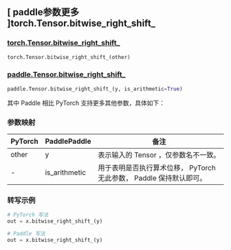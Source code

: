 ## [ paddle参数更多 ]torch.Tensor.bitwise_right_shift_

### [torch.Tensor.bitwise_right_shift_](https://pytorch.org/docs/stable/generated/torch.Tensor.bitwise_right_shift_.html#torch-tensor-bitwise-right-shift)

```python
torch.Tensor.bitwise_right_shift_(other)
```

### [paddle.Tensor.bitwise_right_shift_]()

```python
paddle.Tensor.bitwise_right_shift_(y, is_arithmetic=True)
```

其中 Paddle 相比 PyTorch 支持更多其他参数，具体如下：

### 参数映射

| PyTorch | PaddlePaddle  | 备注                                                                |
| ------- | ------------- | ------------------------------------------------------------------- |
| other   | y             | 表示输入的 Tensor ，仅参数名不一致。                                |
| -       | is_arithmetic | 用于表明是否执行算术位移， PyTorch 无此参数， Paddle 保持默认即可。 |

### 转写示例

```python
# PyTorch 写法
out = x.bitwise_right_shift_(y)

# Paddle 写法
out = x.bitwise_right_shift_(y)
```
